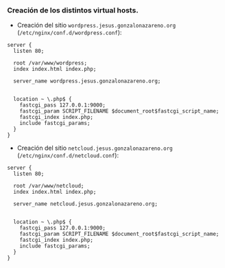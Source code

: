 ### Creación de los distintos virtual hosts.
- Creación del sitio `wordpress.jesus.gonzalonazareno.org` (`/etc/nginx/conf.d/wordpress.conf`):
~~~
server {
  listen 80;

  root /var/www/wordpress;
  index index.html index.php;

  server_name wordpress.jesus.gonzalonazareno.org;


  location ~ \.php$ {
    fastcgi_pass 127.0.0.1:9000;
    fastcgi_param SCRIPT_FILENAME $document_root$fastcgi_script_name;
    fastcgi_index index.php;
    include fastcgi_params;
  }
}
~~~

- Creación del sitio `netcloud.jesus.gonzalonazareno.org` (`/etc/nginx/conf.d/netcloud.conf`):
~~~
server {
  listen 80;

  root /var/www/netcloud;
  index index.html index.php;

  server_name netcloud.jesus.gonzalonazareno.org;


  location ~ \.php$ {
    fastcgi_pass 127.0.0.1:9000;
    fastcgi_param SCRIPT_FILENAME $document_root$fastcgi_script_name;
    fastcgi_index index.php;
    include fastcgi_params;
  }
}
~~~
